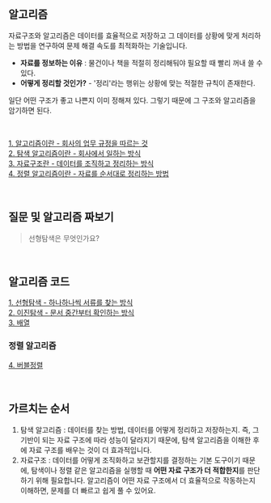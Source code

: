 ## 알고리즘

자료구조와 알고리즘은 데이터를 효율적으로 저장하고 그 데이터를 상황에 맞게 처리하는 방법을 연구하여 문제 해결 속도를 최적화하는 기술입니다.

- **자료를 정보하는 이유** : 물건이나 책을 적절히 정리해둬야 필요할 때 빨리 꺼내 쓸 수 있다.
- **어떻게 정리할 것인가?** - '정리'라는 행위는 상황에 맞는 적절한 규칙이 존재한다.

일단 어떤 구조가 좋고 나쁜지 이미 정해져 있다. 그렇기 때문에 그 구조와 알고리즘을 암기하면 된다.

<br>

[1. 알고리즘이란 - 회사의 업무 규정을 따르는 것](./pages/1.알고리즘.md)   
[2. 탐색 알고리즘이란 - 회사에서 일하는 방식](./pages/2.탐색_알고리즘.md)   
[3. 자료구조란 - 데이터를 조직하고 정리하는 방식](./pages/3.자료구조.md)   
[4. 정렬 알고리즘이란 - 자료를 순서대로 정리하는 방법](./pages/4.정렬_알고리즘.md)   

<br>

## 질문 및 알고리즘 짜보기

> 선형탐색은 무엇인가요?

<br>

## 알고리즘 코드

[1. 선형탐색 - 하나하나씩 서류를 찾는 방식](./code/1.선형탐색.py)     
[2. 이진탐색 - 문서 중간부터 확인하는 방식](./code/2.이진탐색.py)   
[3. 배열](./code/3.배열.py)     

### 정렬 알고리즘   
[4. 버블정렬](./code/4.버블정렬.py)   

<br>

## 가르치는 순서

1. 탐색 알고리즘 : 데이터를 찾는 방법, 데이터를 어떻게 정리하고 저장하는지. 즉, 그 기반이 되는 자료 구조에 따라 성능이 달라지기 때문에, 탐색 알고리즘을 이해한 후에 자료 구조를 배우는 것이 더 효과적입니다.
2. 자료구조 : 데이터를 어떻게 조직화하고 보관할지를 결정하는 기본 도구이기 때문에, 탐색이나 정렬 같은 알고리즘을 실행할 때 **어떤 자료 구조가 더 적합한지**를 판단하기 위해 필요합니다. 알고리즘이 어떤 자료 구조에서 더 효율적으로 작동하는지 이해하면, 문제를 더 빠르고 쉽게 풀 수 있어요.
